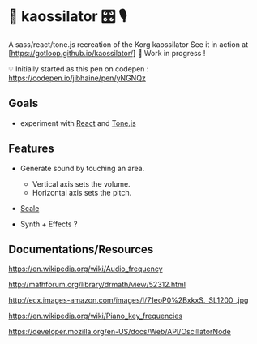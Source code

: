 # 🎵 kaossilator 🎛️ 🎙️

A sass/react/tone.js recreation of the Korg kaossilator
See it in action at [https://gotloop.github.io/kaossilator/]
🚧 Work in progress !

💡 Initially started as this pen on codepen : https://codepen.io/jibhaine/pen/yNGNQz

## Goals

* experiment with [React](https://facebook.github.io/react/) and [Tone.js](http://tonejs.org/docs/)

## Features

* Generate sound by touching an area.
  * Vertical axis sets the volume.
  * Horizontal axis sets the pitch.

* [Scale](https://en.wikipedia.org/wiki/Scale_(music))

* Synth + Effects ?

## Documentations/Resources

https://en.wikipedia.org/wiki/Audio_frequency

http://mathforum.org/library/drmath/view/52312.html

http://ecx.images-amazon.com/images/I/71eoP0%2BxkxS._SL1200_.jpg

https://en.wikipedia.org/wiki/Piano_key_frequencies

https://developer.mozilla.org/en-US/docs/Web/API/OscillatorNode